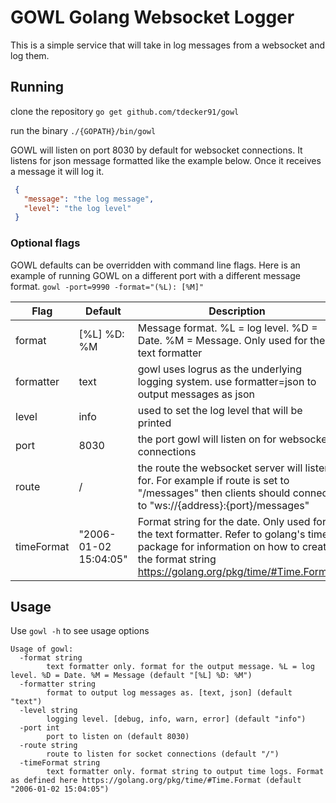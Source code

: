 # GOWL Golang Websocket Logger
This is a simple service that will take in log messages from a websocket and log them.

## Running
clone the repository
`go get github.com/tdecker91/gowl`

run the binary
`./{GOPATH}/bin/gowl`

GOWL will listen on port 8030 by default for websocket connections. It listens for json message formatted like the example below. Once it receives a message it will log it. 

```json
 {
   "message": "the log message",
   "level": "the log level"
 }
```

### Optional flags
GOWL defaults can be overridden with command line flags. Here is an example of running GOWL on a different port with a different message format.
`gowl -port=9990 -format="(%L): [%M]"`

| Flag  | Default | Description |
| ----- | ------- | ----------- |
| format | [%L] %D: %M | Message format. %L = log level. %D = Date. %M = Message. Only used for the text formatter |
| formatter | text | gowl uses logrus as the underlying logging system. use formatter=json to output messages as json |
| level | info | used to set the log level that will be printed |
| port | 8030 | the port gowl will listen on for websocket connections |
| route | / | the route the websocket server will listen for. For example if route is set to "/messages" then clients should connect to "ws://{address}:{port}/messages" |
| timeFormat | "2006-01-02 15:04:05" | Format string for the date. Only used for the text formatter. Refer to golang's time package for information on how to create the format string https://golang.org/pkg/time/#Time.Format |

## Usage
Use `gowl -h` to see usage options

```
Usage of gowl:
  -format string
    	text formatter only. format for the output message. %L = log level. %D = Date. %M = Message (default "[%L] %D: %M")
  -formatter string
    	format to output log messages as. [text, json] (default "text")
  -level string
    	logging level. [debug, info, warn, error] (default "info")
  -port int
    	port to listen on (default 8030)
  -route string
    	route to listen for socket connections (default "/")
  -timeFormat string
    	text formatter only. format string to output time logs. Format as defined here https://golang.org/pkg/time/#Time.Format (default "2006-01-02 15:04:05")
```